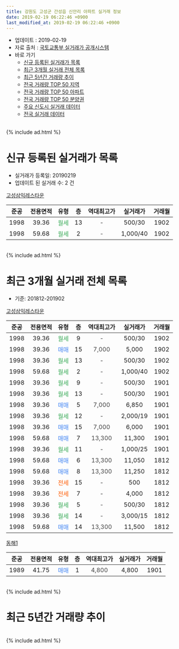 ```yaml
---
title: 강원도 고성군 간성읍 신안리 아파트 실거래 정보
date: 2019-02-19 06:22:46 +0900
last_modified_at: 2019-02-19 06:22:46 +0900
---
```


* 업데이트 : 2019-02-19
* 자료 출처 : [국토교통부 실거래가 공개시스템](http://rt.molit.go.kr)
* 바로 가기
    * [신규 등록된 실거래가 목록](#신규-등록된-실거래가-목록)
    * [최근 3개월 실거래 전체 목록](#최근-3개월-실거래-전체-목록)
    * [최근 5년간 거래량 추이](#최근-5년간-거래량-추이)
    * [전국 거래량 TOP 50 지역](https://inasie.github.io/apt-trade-info/최근-3개월-전국에서-가장-거래가-많이-발생한-지역)
    * [전국 거래량 TOP 50 아파트](https://inasie.github.io/apt-trade-info/최근-3개월-전국에서-가장-거래가-많이-발생한-아파트)
    * [전국 거래량 TOP 50 분양권](https://inasie.github.io/apt-trade-info/최근-3개월-전국에서-가장-거래가-많이-발생한-분양권)
    * [주요 신도시 실거래 데이터](https://inasie.github.io/apt-trade-info/주요-신도시)
    * [전국 실거래 데이터](https://inasie.github.io/apt-trade-info/전국)
<br>
{% include ad.html %}
<br>

# 신규 등록된 실거래가 목록
* 실거래가 등록일: 20190219
* 업데이트 된 실거래 수: 2 건


[고성삼익레스타운](https://search.naver.com/search.naver?query=%EA%B0%95%EC%9B%90%EB%8F%84+%EA%B3%A0%EC%84%B1%EA%B5%B0+%EA%B0%84%EC%84%B1%EC%9D%8D+%EC%8B%A0%EC%95%88%EB%A6%AC+%EA%B3%A0%EC%84%B1%EC%82%BC%EC%9D%B5%EB%A0%88%EC%8A%A4%ED%83%80%EC%9A%B4)

|준공|전용면적|유형|층|역대최고가|실거래가|거래월|
|:---:|:---:|:---:|:---:|:---:|:---:|:---:|
|1998|39.36|<span style="color:#34a853">월세</span>|13|<span style="color:#444444">-</span>|500/30|1902|
|1998|59.68|<span style="color:#34a853">월세</span>|2|<span style="color:#444444">-</span>|1,000/40|1902|


<br>
{% include ad.html %}
<br>

# 최근 3개월 실거래 전체 목록
* 기준: 201812-201902


[고성삼익레스타운](https://search.naver.com/search.naver?query=%EA%B0%95%EC%9B%90%EB%8F%84+%EA%B3%A0%EC%84%B1%EA%B5%B0+%EA%B0%84%EC%84%B1%EC%9D%8D+%EC%8B%A0%EC%95%88%EB%A6%AC+%EA%B3%A0%EC%84%B1%EC%82%BC%EC%9D%B5%EB%A0%88%EC%8A%A4%ED%83%80%EC%9A%B4)

|준공|전용면적|유형|층|역대최고가|실거래가|거래월|
|:---:|:---:|:---:|:---:|:---:|:---:|:---:|
|1998|39.36|<span style="color:#34a853">월세</span>|9|<span style="color:#444444">-</span>|500/30|1902|
|1998|39.36|<span style="color:#4285f3">매매</span>|15|<span style="color:#444444">7,000</span>|5,000|1902|
|1998|39.36|<span style="color:#34a853">월세</span>|13|<span style="color:#444444">-</span>|500/30|1902|
|1998|59.68|<span style="color:#34a853">월세</span>|2|<span style="color:#444444">-</span>|1,000/40|1902|
|1998|39.36|<span style="color:#34a853">월세</span>|9|<span style="color:#444444">-</span>|500/30|1901|
|1998|39.36|<span style="color:#34a853">월세</span>|13|<span style="color:#444444">-</span>|500/30|1901|
|1998|39.36|<span style="color:#4285f3">매매</span>|5|<span style="color:#444444">7,000</span>|6,850|1901|
|1998|39.36|<span style="color:#34a853">월세</span>|12|<span style="color:#444444">-</span>|2,000/19|1901|
|1998|39.36|<span style="color:#4285f3">매매</span>|15|<span style="color:#444444">7,000</span>|6,000|1901|
|1998|59.68|<span style="color:#4285f3">매매</span>|7|<span style="color:#444444">13,300</span>|11,300|1901|
|1998|39.36|<span style="color:#34a853">월세</span>|11|<span style="color:#444444">-</span>|1,000/25|1901|
|1998|59.68|<span style="color:#4285f3">매매</span>|6|<span style="color:#444444">13,300</span>|11,050|1812|
|1998|59.68|<span style="color:#4285f3">매매</span>|8|<span style="color:#444444">13,300</span>|11,250|1812|
|1998|39.36|<span style="color:#ff5a00">전세</span>|15|<span style="color:#444444">-</span>|500|1812|
|1998|39.36|<span style="color:#ff5a00">전세</span>|7|<span style="color:#444444">-</span>|4,000|1812|
|1998|39.36|<span style="color:#34a853">월세</span>|5|<span style="color:#444444">-</span>|500/30|1812|
|1998|39.36|<span style="color:#34a853">월세</span>|14|<span style="color:#444444">-</span>|3,000/15|1812|
|1998|59.68|<span style="color:#4285f3">매매</span>|14|<span style="color:#444444">13,300</span>|11,500|1812|

[동해1](https://search.naver.com/search.naver?query=%EA%B0%95%EC%9B%90%EB%8F%84+%EA%B3%A0%EC%84%B1%EA%B5%B0+%EA%B0%84%EC%84%B1%EC%9D%8D+%EC%8B%A0%EC%95%88%EB%A6%AC+%EB%8F%99%ED%95%B41)

|준공|전용면적|유형|층|역대최고가|실거래가|거래월|
|:---:|:---:|:---:|:---:|:---:|:---:|:---:|
|1989|41.75|<span style="color:#4285f3">매매</span>|1|<span style="color:#444444">4,800</span>|4,800|1901|


<br>
{% include ad.html %}
<br>

# 최근 5년간 거래량 추이


<div style="width:100%;">
    <canvas id="deal_progress" height="200"></canvas>
</div>

<script>
new Chart(document.getElementById("deal_progress"), {
    type: 'line',
    data: {
        labels: ['201402','201403','201404','201405','201406','201407','201408','201409','201410','201411','201412','201501','201502','201503','201504','201505','201506','201507','201508','201509','201510','201511','201512','201601','201602','201603','201604','201605','201606','201607','201608','201609','201610','201611','201612','201701','201702','201703','201704','201705','201706','201707','201708','201709','201710','201711','201712','201801','201802','201803','201804','201805','201806','201807','201808','201809','201810','201811','201812','201901','201902'],
        datasets: [{
            label: '매매',
            pointRadius: 1,
            data: [4, 7, 8, 2, 8, 4, 5, 1, 5, 3, 8, 9, 4, 7, 3, 4, 3, 2, 5, 3, 3, 3, 2, 2, 4, 4, 7, 6, 2, 2, 2, 4, 0, 3, 2, 4, 4, 7, 1, 2, 2, 5, 2, 3, 4, 4, 2, 8, 4, 2, 3, 5, 2, 3, 1, 4, 6, 1, 3, 4, 1],
            borderColor: "rgba(255, 201, 14, 1)",
            backgroundColor: "rgba(255, 201, 14, 0.5)",
            fill: false,
            lineTension: 0
        },{
            label: '전월세',
            pointRadius: 1,
            data: [2, 3, 2, 8, 3, 3, 2, 3, 9, 3, 4, 5, 7, 4, 2, 1, 3, 2, 3, 0, 4, 0, 4, 4, 3, 3, 6, 4, 5, 1, 5, 0, 1, 4, 2, 2, 8, 2, 4, 3, 2, 0, 5, 2, 2, 1, 1, 4, 4, 3, 2, 3, 2, 1, 3, 2, 1, 1, 4, 4, 3],
            borderColor: "rgba(0, 141, 185, 1)",
            backgroundColor: "rgba(0, 141, 185, 0.5)",
            fill: false,
            lineTension: 0
        }
        ]
    },
    options: {
        responsive: true,
        title: {
            display: false
        },
        tooltips: {
            mode: 'index',
            intersect: false
        },
        hover: {
            mode: 'nearest',
            intersect: true
        },
        scales: {
            xAxes: [{
                display: true,
                scaleLabel: {
                    display: true,
                    labelString: '년/월'
                }
            }],
            yAxes: [{
                display: true,
                ticks: {
                    suggestedMin: 0,
                },
                scaleLabel: {
                    display: true,
                    labelString: '실거래 수'
                }
            }]
        }
    }
});

</script>


<br>
{% include ad.html %}
<br>

